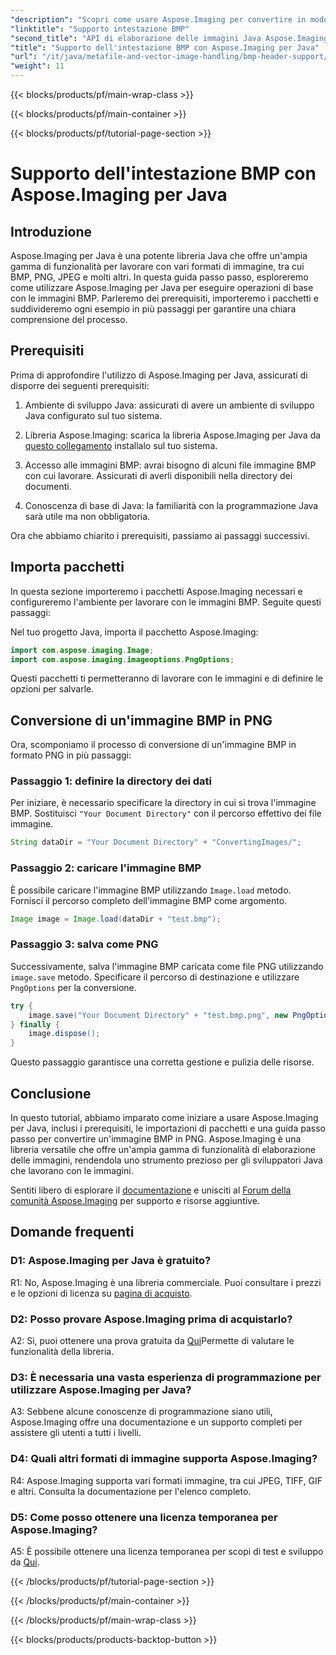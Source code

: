 ```yaml
---
"description": "Scopri come usare Aspose.Imaging per convertire in modo semplice un'intestazione Java in formato BMP. Importa pacchetti, carica immagini e salva in diversi formati passo dopo passo."
"linktitle": "Supporto intestazione BMP"
"second_title": "API di elaborazione delle immagini Java Aspose.Imaging"
"title": "Supporto dell'intestazione BMP con Aspose.Imaging per Java"
"url": "/it/java/metafile-and-vector-image-handling/bmp-header-support/"
"weight": 11
---
```


{{< blocks/products/pf/main-wrap-class >}}

{{< blocks/products/pf/main-container >}}

{{< blocks/products/pf/tutorial-page-section >}}

# Supporto dell'intestazione BMP con Aspose.Imaging per Java

## Introduzione

Aspose.Imaging per Java è una potente libreria Java che offre un'ampia gamma di funzionalità per lavorare con vari formati di immagine, tra cui BMP, PNG, JPEG e molti altri. In questa guida passo passo, esploreremo come utilizzare Aspose.Imaging per Java per eseguire operazioni di base con le immagini BMP. Parleremo dei prerequisiti, importeremo i pacchetti e suddivideremo ogni esempio in più passaggi per garantire una chiara comprensione del processo.

## Prerequisiti

Prima di approfondire l'utilizzo di Aspose.Imaging per Java, assicurati di disporre dei seguenti prerequisiti:

1. Ambiente di sviluppo Java: assicurati di avere un ambiente di sviluppo Java configurato sul tuo sistema.

2. Libreria Aspose.Imaging: scarica la libreria Aspose.Imaging per Java da [questo collegamento](https://releases.aspose.com/imaging/java/) installalo sul tuo sistema.

3. Accesso alle immagini BMP: avrai bisogno di alcuni file immagine BMP con cui lavorare. Assicurati di averli disponibili nella directory dei documenti.

4. Conoscenza di base di Java: la familiarità con la programmazione Java sarà utile ma non obbligatoria.

Ora che abbiamo chiarito i prerequisiti, passiamo ai passaggi successivi.

## Importa pacchetti

In questa sezione importeremo i pacchetti Aspose.Imaging necessari e configureremo l'ambiente per lavorare con le immagini BMP. Seguite questi passaggi:

Nel tuo progetto Java, importa il pacchetto Aspose.Imaging:

```java
import com.aspose.imaging.Image;
import com.aspose.imaging.imageoptions.PngOptions;
```

Questi pacchetti ti permetteranno di lavorare con le immagini e di definire le opzioni per salvarle.

## Conversione di un'immagine BMP in PNG

Ora, scomponiamo il processo di conversione di un'immagine BMP in formato PNG in più passaggi:

### Passaggio 1: definire la directory dei dati

Per iniziare, è necessario specificare la directory in cui si trova l'immagine BMP. Sostituisci `"Your Document Directory"` con il percorso effettivo dei file immagine.

```java
String dataDir = "Your Document Directory" + "ConvertingImages/";
```

### Passaggio 2: caricare l'immagine BMP

È possibile caricare l'immagine BMP utilizzando `Image.load` metodo. Fornisci il percorso completo dell'immagine BMP come argomento.

```java
Image image = Image.load(dataDir + "test.bmp");
```

### Passaggio 3: salva come PNG

Successivamente, salva l'immagine BMP caricata come file PNG utilizzando `image.save` metodo. Specificare il percorso di destinazione e utilizzare `PngOptions` per la conversione.

```java
try {
    image.save("Your Document Directory" + "test.bmp.png", new PngOptions());
} finally {
    image.dispose();
}
```

Questo passaggio garantisce una corretta gestione e pulizia delle risorse.

## Conclusione

In questo tutorial, abbiamo imparato come iniziare a usare Aspose.Imaging per Java, inclusi i prerequisiti, le importazioni di pacchetti e una guida passo passo per convertire un'immagine BMP in PNG. Aspose.Imaging è una libreria versatile che offre un'ampia gamma di funzionalità di elaborazione delle immagini, rendendola uno strumento prezioso per gli sviluppatori Java che lavorano con le immagini.

Sentiti libero di esplorare il [documentazione](https://reference.aspose.com/imaging/java/) e unisciti al [Forum della comunità Aspose.Imaging](https://forum.aspose.com/) per supporto e risorse aggiuntive.

## Domande frequenti

### D1: Aspose.Imaging per Java è gratuito?

R1: No, Aspose.Imaging è una libreria commerciale. Puoi consultare i prezzi e le opzioni di licenza su [pagina di acquisto](https://purchase.aspose.com/buy).

### D2: Posso provare Aspose.Imaging prima di acquistarlo?

A2: Sì, puoi ottenere una prova gratuita da [Qui](https://releases.aspose.com/)Permette di valutare le funzionalità della libreria.

### D3: È necessaria una vasta esperienza di programmazione per utilizzare Aspose.Imaging per Java?

A3: Sebbene alcune conoscenze di programmazione siano utili, Aspose.Imaging offre una documentazione e un supporto completi per assistere gli utenti a tutti i livelli.

### D4: Quali altri formati di immagine supporta Aspose.Imaging?

R4: Aspose.Imaging supporta vari formati immagine, tra cui JPEG, TIFF, GIF e altri. Consulta la documentazione per l'elenco completo.

### D5: Come posso ottenere una licenza temporanea per Aspose.Imaging?

A5: È possibile ottenere una licenza temporanea per scopi di test e sviluppo da [Qui](https://purchase.aspose.com/temporary-license/).

{{< /blocks/products/pf/tutorial-page-section >}}

{{< /blocks/products/pf/main-container >}}

{{< /blocks/products/pf/main-wrap-class >}}

{{< blocks/products/products-backtop-button >}}